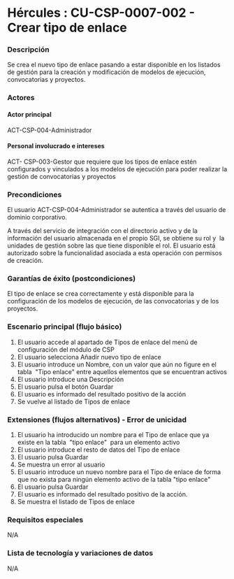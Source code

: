 # Hércules : CU\-CSP\-0007\-002 \- Crear tipo de enlace



### Descripción

Se crea el nuevo tipo de enlace pasando a estar disponible en los listados de gestión para la creación y modificación de modelos de ejecución, convocatorias y proyectos.

### Actores

#### Actor principal

ACT\-CSP\-004\-Administrador

#### Personal involucrado e intereses

ACT\- CSP\-003\-Gestor que requiere que los tipos de enlace estén configurados y vinculados a los modelos de ejecución para poder realizar la gestión de convocatorias y proyectos

### Precondiciones

El usuario ACT\-CSP\-004\-Administrador se autentica a través del usuario de dominio corporativo.

A través del servicio de integración con el directorio activo y de la información del usuario almacenada en el propio SGI, se obtiene su rol y  la unidades de gestión sobre las que tiene disponible el rol. El usuario está autorizado sobre la funcionalidad asociada a esta operación con permisos de creación.

### Garantías de éxito (postcondiciones)

El tipo de enlace se crea correctamente y está disponible para la configuración de los modelos de ejecución, de las convocatorias y de los proyectos.

### Escenario principal (flujo básico)

1. El usuario accede al apartado de Tipos de enlace del menú de configuración del módulo de CSP
2. El usuario selecciona Añadir nuevo tipo de enlace
3. El usuario introduce un Nombre, con un valor que aún no figure en el tabla  "Tipo enlace" entre aquellos elementos que se encuentran activos
4. El usuario introduce una Descripción
5. El usuario pulsa el botón Guardar
6. El usuario es informado del resultado positivo de la acción
7. Se vuelve al listado de Tipos de enlace

### Extensiones (flujos alternativos) \- Error de unicidad

1. El usuario ha introducido un nombre para el Tipo de enlace que ya existe en la tabla  "tipo enlace"  para un elemento activo
2. El usuario introduce el resto de datos del Tipo de enlace
3. El usuario pulsa Guardar
4. Se muestra un error al usuario
5. El usuario introduce un nuevo nombre para el Tipo de enlace de forma que no exista para ningún elemento activo de la tabla "tipo enlace"
6. El usuario pulsa Guardar
7. El usuario es informado del resultado positivo de la acción.
8. Se muestra el listado de Tipos de enlace

### Requisitos especiales

N/A

### Lista de tecnología y variaciones de datos

N/A

  
  
  





